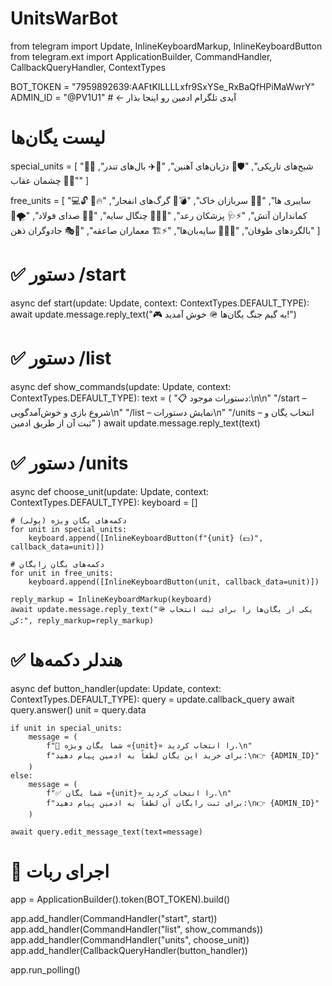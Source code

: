 # UnitsWarBot
from telegram import Update, InlineKeyboardMarkup, InlineKeyboardButton
from telegram.ext import ApplicationBuilder, CommandHandler, CallbackQueryHandler, ContextTypes

BOT_TOKEN = "7959892639:AAFtKILLLLxfr9SxYSe_RxBaQfHPiMaWwrY"
ADMIN_ID = "@PV1U1"  # ← آیدی تلگرام ادمین رو اینجا بذار

# لیست یگان‌ها
special_units = [
    "👤🌑 شبح‌های تاریکی",
    "🛡️🚜 دژبان‌های آهنین",
    "🦅✈️ بال‌های تندر",
    "🎯🔫 چشمان عقاب"
]

free_units = [
    "💻🔓 سایبری ها",
    "🌾👥 سربازان خاک",
    "💣🐺 گرگ‌های انفجار",
    "🔥🏹 کمانداران آتش",
    "⚡️🩺 پزشکان رعد",
    "🦾🕵️‍♂️ چنگال سایه",
    "📡🔐 صدای فولاد",
    "🌪️🚁 بالگردهای طوفان",
    "🕵️‍♂️📡 سایه‌بان‌ها",
    "⚡️🏗️ معماران صاعقه",
    "🧠🎭 جادوگران ذهن"
]

# ✅ دستور /start
async def start(update: Update, context: ContextTypes.DEFAULT_TYPE):
    await update.message.reply_text("🎮 به گیم جنگ یگان‌ها 🪖 خوش آمدید!")

# ✅ دستور /list
async def show_commands(update: Update, context: ContextTypes.DEFAULT_TYPE):
    text = (
        "📋 دستورات موجود:\n\n"
        "/start – شروع بازی و خوش‌آمدگویی\n"
        "/list – نمایش دستورات\n"
        "/units – انتخاب یگان و ثبت آن از طریق ادمین"
    )
    await update.message.reply_text(text)

# ✅ دستور /units
async def choose_unit(update: Update, context: ContextTypes.DEFAULT_TYPE):
    keyboard = []

    # دکمه‌های یگان ویژه (پولی)
    for unit in special_units:
        keyboard.append([InlineKeyboardButton(f"{unit} (💵)", callback_data=unit)])

    # دکمه‌های یگان رایگان
    for unit in free_units:
        keyboard.append([InlineKeyboardButton(unit, callback_data=unit)])

    reply_markup = InlineKeyboardMarkup(keyboard)
    await update.message.reply_text("🪖 یکی از یگان‌ها را برای ثبت انتخاب کن:", reply_markup=reply_markup)

# ✅ هندلر دکمه‌ها
async def button_handler(update: Update, context: ContextTypes.DEFAULT_TYPE):
    query = update.callback_query
    await query.answer()
    unit = query.data

    if unit in special_units:
        message = (
            f"💎 شما یگان ویژه «{unit}» را انتخاب کردید.\n"
            f"برای خرید این یگان لطفاً به ادمین پیام دهید:\n👉 {ADMIN_ID}"
        )
    else:
        message = (
            f"✅ شما یگان «{unit}» را انتخاب کردید.\n"
            f"برای ثبت رایگان آن لطفاً به ادمین پیام دهید:\n👉 {ADMIN_ID}"
        )

    await query.edit_message_text(text=message)

# 🎯 اجرای ربات
app = ApplicationBuilder().token(BOT_TOKEN).build()

app.add_handler(CommandHandler("start", start))
app.add_handler(CommandHandler("list", show_commands))
app.add_handler(CommandHandler("units", choose_unit))
app.add_handler(CallbackQueryHandler(button_handler))

app.run_polling()
